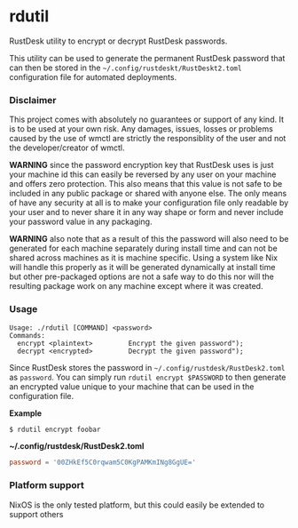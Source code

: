 # rdutil
RustDesk utility to encrypt or decrypt RustDesk passwords.

This utility can be used to generate the permanent RustDesk password that can then be stored in
the `~/.config/rustdeskt/RustDeskt2.toml` configuration file for automated deployments.

### Disclaimer
This project comes with absolutely no guarantees or support of any kind. It is to be used at your own 
risk. Any damages, issues, losses or problems caused by the use of wmctl are strictly the 
responsiblity of the user and not the developer/creator of wmctl.

**WARNING** since the password encryption key that RustDesk uses is just your machine id this can 
easily be reversed by any user on your machine and offers zero protection. This also means that this 
value is not safe to be included in any public package or shared with anyone else. The only means of 
have any security at all is to make your configuration file only readable by your user and to never 
share it in any way shape or form and never include your password value in any packaging.

**WARNING** also note that as a result of this the password will also need to be generated for each 
machine separately during install time and can not be shared across machines as it is machine 
specific. Using a system like Nix will handle this properly as it will be generated dynamically at 
install time but other pre-packaged options are not a safe way to do this nor will the resulting 
package work on any machine except where it was created.

### Usage
```
Usage: ./rdutil [COMMAND] <password>
Commands:
  encrypt <plaintext>         Encrypt the given password");
  decrypt <encrypted>         Decrypt the given password");
```

Since RustDesk stores the password in `~/.config/rustdesk/RustDesk2.toml` as `password`. You can 
simply run `rdutil encrypt $PASSWORD` to then generate an encrypted value unique to your machine that 
can be used in the configuration file.

**Example**
```bash
$ rdutil encrypt foobar
```

**~/.config/rustdesk/RustDesk2.toml**
```toml
password = '00ZHkEf5C0rqwam5C0KgPAMKmINg8GgUE='
```

### Platform support
NixOS is the only tested platform, but this could easily be extended to support others

